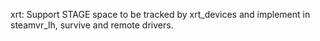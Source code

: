 xrt: Support STAGE space to be tracked by xrt_devices and implement in
steamvr_lh, survive and remote drivers.
